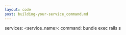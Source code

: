 ```yaml
---
layout: code
post: building-your-service_command.md
---
```



services:
    &#60;service_name&#62;:
        command: bundle exec rails s
